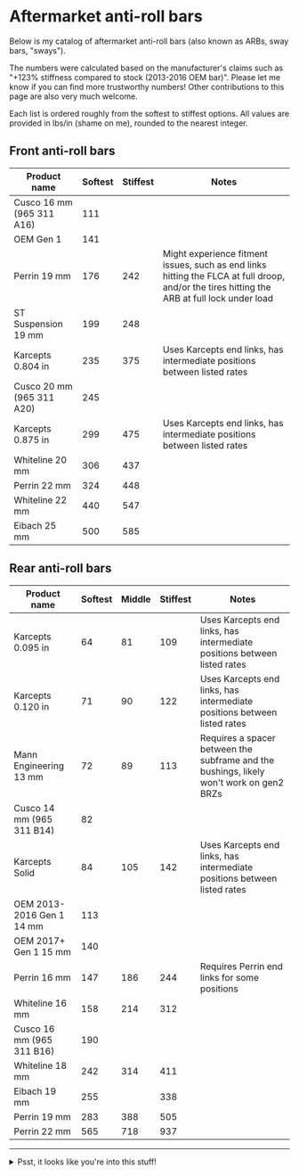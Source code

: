 # Aftermarket anti-roll bars

Below is my catalog of aftermarket anti-roll bars (also known as ARBs, sway
bars, "sways").

The numbers were calculated based on the manufacturer's claims such as "+123%
stiffness compared to stock (2013-2016 OEM bar)". Please let me know if you can
find more trustworthy numbers! Other contributions to this page are also very
much welcome.

Each list is ordered roughly from the softest to stiffest options. All values
are provided in lbs/in (shame on me), rounded to the nearest integer.

## Front anti-roll bars

Product name | Softest | Stiffest | Notes
------------ | ------- | -------- | -----
Cusco 16 mm (965 311 A16) | 111
OEM Gen 1 | 141
Perrin 19 mm | 176 | 242 | Might experience fitment issues, such as end links hitting the FLCA at full droop, and/or the tires hitting the ARB at full lock under load
ST Suspension 19 mm | 199 | 248
Karcepts 0.804 in | 235 | 375 | Uses Karcepts end links, has intermediate positions between listed rates
Cusco 20 mm (965 311 A20) | 245
Karcepts 0.875 in | 299 | 475 | Uses Karcepts end links, has intermediate positions between listed rates
Whiteline 20 mm | 306 | 437
Perrin 22 mm | 324 | 448
Whiteline 22 mm | 440 | 547
Eibach 25 mm | 500 | 585

## Rear anti-roll bars

Product name | Softest | Middle | Stiffest | Notes
------------ | ------- | ------ | -------- | -----
Karcepts 0.095 in | 64 | 81 | 109 | Uses Karcepts end links, has intermediate positions between listed rates
Karcepts 0.120 in | 71 | 90 | 122 | Uses Karcepts end links, has intermediate positions between listed rates
Mann Engineering 13 mm   | 72 | 89 | 113 | Requires a spacer between the subframe and the bushings, likely won't work on gen2 BRZs
Cusco 14 mm (965 311 B14) | 82
Karcepts Solid | 84 | 105 | 142 | Uses Karcepts end links, has intermediate positions between listed rates
OEM 2013-2016 Gen 1 14 mm | 113
OEM 2017+ Gen 1 15 mm | 140
Perrin 16 mm | 147 | 186 | 244 | Requires Perrin end links for some positions
Whiteline 16 mm | 158 | 214 | 312
Cusco 16 mm (965 311 B16) | 190
Whiteline 18 mm | 242 | 314 | 411
Eibach 19 mm | 255 | | 338
Perrin 19 mm | 283 | 388 | 505
Perrin 22 mm | 565 | 718 | 937

---

<details>
  <summary>Psst, it looks like you're into this stuff!</summary>

  If you found this page useful, consider donating so I can buy some beer/boba:

  [![paypal](https://www.paypalobjects.com/en_US/i/btn/btn_donateCC_LG.gif)](https://www.paypal.com/donate?business=ZKULAWZFJKCES&item_name=Donation+to+support+the+ft86+project+on+GitHub&currency_code=USD)
</details>
